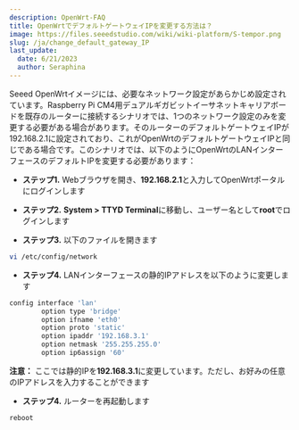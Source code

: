 ```yaml
---
description: OpenWrt-FAQ
title: OpenWrtでデフォルトゲートウェイIPを変更する方法は？
image: https://files.seeedstudio.com/wiki/wiki-platform/S-tempor.png
slug: /ja/change_default_gateway_IP
last_update:
  date: 6/21/2023
  author: Seraphina
---
```


<!-- Q1: デフォルトゲートウェイIPが192.168.2.1の既存ルーターにOpenWrtルーターを接続する場合はどうすればよいですか？ -->

Seeed OpenWrtイメージには、必要なネットワーク設定があらかじめ設定されています。Raspberry Pi CM4用デュアルギガビットイーサネットキャリアボードを既存のルーターに接続するシナリオでは、1つのネットワーク設定のみを変更する必要がある場合があります。そのルーターのデフォルトゲートウェイIPが192.168.2.1に設定されており、これがOpenWrtのデフォルトゲートウェイIPと同じである場合です。このシナリオでは、以下のようにOpenWrtのLANインターフェースのデフォルトIPを変更する必要があります：

- **ステップ1.** Webブラウザを開き、**192.168.2.1**と入力してOpenWrtポータルにログインします

- **ステップ2.** **System > TTYD Terminal**に移動し、ユーザー名として**root**でログインします

- **ステップ3.** 以下のファイルを開きます

```sh
vi /etc/config/network
```

- **ステップ4.** LANインターフェースの静的IPアドレスを以下のように変更します

```sh
config interface 'lan'
        option type 'bridge'
        option ifname 'eth0'
        option proto 'static'
        option ipaddr '192.168.3.1'
        option netmask '255.255.255.0'
        option ip6assign '60'
```

**注意：** ここでは静的IPを**192.168.3.1**に変更しています。ただし、お好みの任意のIPアドレスを入力することができます

- **ステップ4.** ルーターを再起動します

```sh
reboot
```